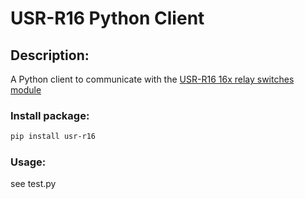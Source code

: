 # USR-R16 Python Client

## Description:
A Python client to communicate with the [USR-R16 16x relay switches module](https://www.zhize.com.cn/wangluojidianqi/16luwangluojidianqi.html)

### Install package:
```bash
pip install usr-r16
```

### Usage:
see test.py